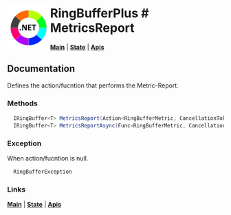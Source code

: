 # <img align="left" width="100" height="100" src="./images/icon.png"> RingBufferPlus #  MetricsReport

[**Main**](index.md#help) | 
[**State**](currentstate.md) | 
[**Apis**](index.md#apis)

## Documentation 
Defines the action/fucntion that performs the Metric-Report.

### Methods

```csharp
  IRingBuffer<T> MetricsReport(Action<RingBufferMetric, CancellationToken> report)
  IRingBuffer<T> MetricsReportAsync(Func<RingBufferMetric, CancellationToken, Task> report)
``` 

### Exception

When action/fucntion is null.

```csharp
  RingBufferException
``` 

### Links
[**Main**](index.md#help) | 
[**State**](currentstate.md) | 
[**Apis**](index.md#apis)

